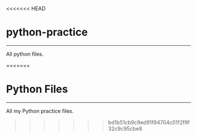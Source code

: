 <<<<<<< HEAD
# python-practice
---
All python files.

=======
# Python Files
---
All my Python practice files.
>>>>>>> bd1b51cb9c9ed91f94704c01f2f9f32c9c95cbe8
